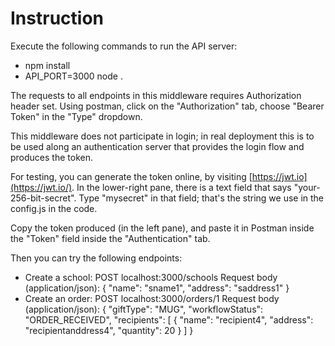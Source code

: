 # Instruction
Execute the following commands to run the API server:

 - npm install
 - API_PORT=3000 node .

The requests to all endpoints in this middleware requires Authorization header set. Using postman, click on the "Authorization" tab, choose "Bearer Token" in the "Type" dropdown.

This middleware does not participate in login; in real deployment this is to be used along an authentication server that provides the login flow and produces the token.

For testing, you can generate the token online, by visiting [https://jwt.io](https://jwt.io/). In the lower-right pane, there is a text field that says "your-256-bit-secret". Type "mysecret" in that field; that's the string we use in the config.js in the code.

Copy the token produced (in the left pane), and paste it in Postman inside the "Token" field inside the "Authentication" tab.

Then you can try the following endpoints:

- Create a school: POST localhost:3000/schools
  Request body (application/json): {
    "name": "sname1",
    "address": "saddress1"
  }
- Create an order: POST localhost:3000/orders/1
  Request body (application/json): 
  {
    "giftType": "MUG",
    "workflowStatus": "ORDER_RECEIVED",
    "recipients": [
      {
        "name": "recipient4",
        "address": "recipientanddress4",
        "quantity": 20
      }
    ]
  }